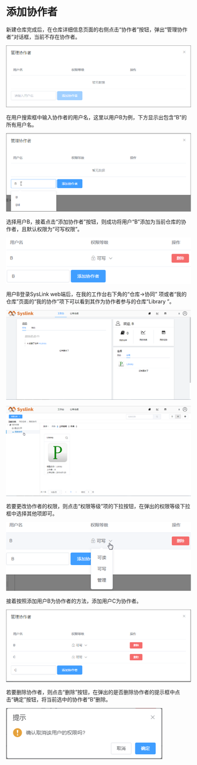 # 添加协作者

新建仓库完成后，在仓库详细信息页面的右侧点击“协作者”按钮，弹出“管理协作者”对话框，当前不存在协作者。

![&#x201D;&#x7BA1;&#x7406;&#x534F;&#x4F5C;&#x8005;&#x201C;&#x5BF9;&#x8BDD;&#x6846;](../../../.gitbook/assets/tian-jia-xie-zuo-zhe-1.png)

在用户搜索框中输入协作者的用户名，这里以用户B为例，下方显示出包含“B”的所有用户名。

![&#x641C;&#x7D22;&#x7528;&#x6237;](../../../.gitbook/assets/tian-jia-xie-zuo-zhe-2.png)

选择用户B，接着点击“添加协作者”按钮，则成功将用户“B”添加为当前仓库的协作者，且默认权限为“可写权限”。

![&#x6DFB;&#x52A0;&#x534F;&#x4F5C;&#x8005;](../../../.gitbook/assets/tian-jia-xie-zuo-zhe-3%20%281%29.png)

用户B登录SysLink web端后，在我的工作台右下角的“仓库→协同” 项或者“我的仓库”页面的“我的协作”项下可以看到其作为协作者参与的仓库“Library ”。

![&#x5DE5;&#x4F5C;&#x53F0;&#x2192;&#x4ED3;&#x5E93;&#x2192;&#x534F;&#x540C;](../../../.gitbook/assets/tian-jia-xie-zuo-zhe-1%20%282%29.png)

![&#x6211;&#x7684;&#x4ED3;&#x5E93;&#x2192;&#x6211;&#x7684;&#x534F;&#x4F5C;](../../../.gitbook/assets/tian-jia-xie-zuo-zhe-2%20%282%29.png)

若要更改协作者的权限，则点击“权限等级”项的下拉按钮，在弹出的权限等级下拉框中选择其他项即可。

![&#x66F4;&#x6539;&#x534F;&#x4F5C;&#x8005;&#x6743;&#x9650;](../../../.gitbook/assets/tian-jia-xie-zuo-zhe-4.png)

接着按照添加用户B为协作者的方法，添加用户C为协作者。

![&#x6DFB;&#x52A0;&#x7528;&#x6237;C&#x4E3A;&#x534F;&#x4F5C;&#x8005;](../../../.gitbook/assets/tian-jia-xie-zuo-zhe-3.png)

若要删除协作者，则点击“删除”按钮，在弹出的是否删除协作者的提示框中点击“确定”按钮，将当前选中的协作者“B”删除。

![&#x5220;&#x9664;&#x534F;&#x4F5C;&#x8005;](../../../.gitbook/assets/tian-jia-xie-zuo-zhe-5.png)



